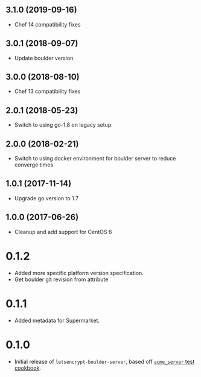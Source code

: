 3.1.0 (2019-09-16)
------------------
- Chef 14 compatibility fixes

3.0.1 (2018-09-07)
------------------
- Update boulder version

3.0.0 (2018-08-10)
------------------
- Chef 13 compatibility fixes

2.0.1 (2018-05-23)
------------------
- Switch to using go-1.8 on legacy setup

2.0.0 (2018-02-21)
------------------
- Switch to using docker environment for boulder server to reduce converge times

1.0.1 (2017-11-14)
------------------
- Upgrade go version to 1.7

1.0.0 (2017-06-26)
------------------
- Cleanup and add support for CentOS 6

# 0.1.2

* Added more specific platform version specification.
* Get boulder git revision from attribute

# 0.1.1

* Added metadata for Supermarket.

# 0.1.0

* Initial release of `letsencrypt-boulder-server`, based off
  [`acme_server` test cookbook](https://github.com/schubergphilis/letsencrypt/tree/master/test/fixtures/cookbooks/acme_server).
